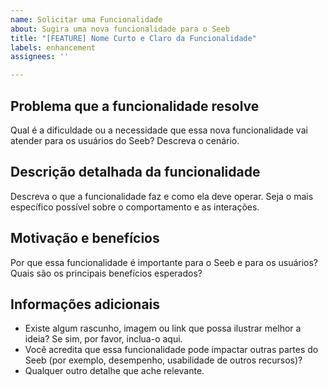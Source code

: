 ```yaml
---
name: Solicitar uma Funcionalidade
about: Sugira uma nova funcionalidade para o Seeb
title: "[FEATURE] Nome Curto e Claro da Funcionalidade"
labels: enhancement
assignees: ''

---
```


## Problema que a funcionalidade resolve
Qual é a dificuldade ou a necessidade que essa nova funcionalidade vai atender para os usuários do Seeb? Descreva o cenário.

## Descrição detalhada da funcionalidade
Descreva o que a funcionalidade faz e como ela deve operar. Seja o mais específico possível sobre o comportamento e as interações.

## Motivação e benefícios
Por que essa funcionalidade é importante para o Seeb e para os usuários? Quais são os principais benefícios esperados?

## Informações adicionais
* Existe algum rascunho, imagem ou link que possa ilustrar melhor a ideia? Se sim, por favor, inclua-o aqui.
* Você acredita que essa funcionalidade pode impactar outras partes do Seeb (por exemplo, desempenho, usabilidade de outros recursos)?
* Qualquer outro detalhe que ache relevante.